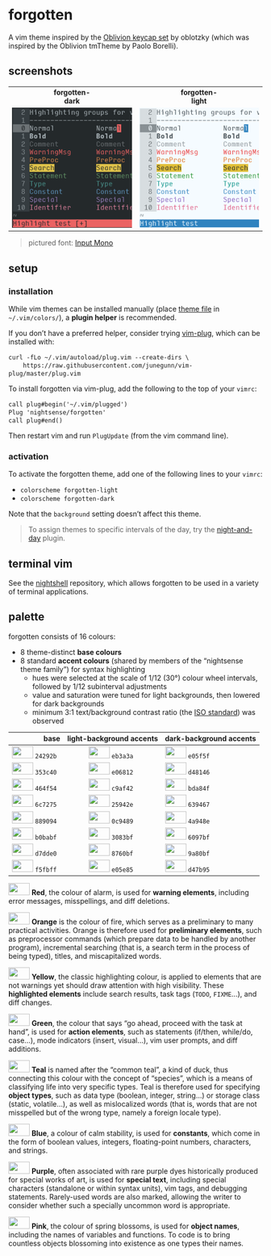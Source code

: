 <h1 id="forgotten">forgotten</h1>

<p>A vim theme inspired by the <a href="https://oblotzky.github.io/sa-oblivion/">Oblivion keycap set</a> by oblotzky (which was inspired by the Oblivion tmTheme by Paolo Borelli).</p>

<h2 id="screenshots">screenshots</h2>

<table>
<tr><td align="center"><strong>forgotten-<br />dark</strong></td><td align="center"><strong>forgotten-<br />light</strong></td></tr>
<tr>
<td><img src="/img/screenshot-forgotten-dark.png" alt="screenshot of the forgotten-dark vim theme" width="288" /></td>
<td align="center"><img src="/img/screenshot-forgotten-light.png" alt="screenshot of the forgotten-light vim theme" width="288" /></td>
</tr>
</table>

<blockquote>
  <p>pictured font: <a href="http://input.fontbureau.com/">Input Mono</a></p>
</blockquote>

<h2 id="setup">setup</h2>

<h3 id="installation">installation</h3>

<p>While vim themes can be installed manually (place <a href="https://github.com/nightsense/forgotten/tree/master/colors">theme file</a> in <code class="highlighter-rouge">~/.vim/colors/</code>), a <strong>plugin helper</strong> is recommended.</p>

<p>If you don’t have a preferred helper, consider trying <a href="https://github.com/junegunn/vim-plug">vim-plug</a>, which can be installed with:</p>

<div class="highlighter-rouge"><pre class="highlight"><code>curl -fLo ~/.vim/autoload/plug.vim --create-dirs \
    https://raw.githubusercontent.com/junegunn/vim-plug/master/plug.vim
</code></pre>
</div>

<p>To install forgotten via vim-plug, add the following to the top of your <code class="highlighter-rouge">vimrc</code>:</p>

<div class="highlighter-rouge"><pre class="highlight"><code>call plug#begin('~/.vim/plugged')
Plug 'nightsense/forgotten'
call plug#end()
</code></pre>
</div>

<p>Then restart vim and run <code class="highlighter-rouge">PlugUpdate</code> (from the vim command line).</p>

<h3 id="activation">activation</h3>

<p>To activate the forgotten theme, add one of the following lines to your <code class="highlighter-rouge">vimrc</code>:</p>

<ul>
  <li><code class="highlighter-rouge">colorscheme forgotten-light</code></li>
  <li><code class="highlighter-rouge">colorscheme forgotten-dark</code></li>
</ul>

<p>Note that the <code class="highlighter-rouge">background</code> setting doesn’t affect this theme.</p>

<blockquote>
  <p>To assign themes to specific intervals of the day, try the <a href="https://github.com/nightsense/night-and-day">night-and-day</a> plugin.</p>
</blockquote>

<h2 id="terminal-vim">terminal vim</h2>

<p>See the <a href="https://github.com/nightsense/nightshell">nightshell</a> repository, which allows forgotten to be used in a variety of terminal applications.</p>

<h2 id="palette">palette</h2>

<p>forgotten consists of 16 colours:</p>

<ul>
  <li>8 theme-distinct <strong>base colours</strong></li>
  <li>8 standard <strong>accent colours</strong> (shared by members of the “nightsense theme family”) for syntax highlighting
    <ul>
      <li>hues were selected at the scale of 1/12 (30°) colour wheel intervals, followed by 1/12 subinterval adjustments</li>
      <li>value and saturation were tuned for light backgrounds, then lowered for dark backgrounds</li>
      <li>minimum 3:1 text/background contrast ratio (the <a href="https://www.w3.org/TR/UNDERSTANDING-WCAG20/visual-audio-contrast-contrast.html#visual-audio-contrast-contrast-73-head">ISO standard</a>) was observed</li>
    </ul>
  </li>
</ul>

<table>
  <thead>
    <tr>
      <th style="text-align: right">base</th>
      <th style="text-align: center">light-background accents</th>
      <th style="text-align: left">dark-background accents</th>
    </tr>
  </thead>
  <tbody>
    <tr>
      <td style="text-align: right"><img src="http://www.colorhexa.com/24292b.png" height="24" width="42" /> <code class="highlighter-rouge">24292b</code> </td>
      <td style="text-align: center"><img src="http://www.colorhexa.com/eb3a3a.png" height="24" width="42" /> <code class="highlighter-rouge">eb3a3a</code> </td>
      <td style="text-align: left"><img src="http://www.colorhexa.com/e05f5f.png" height="24" width="42" /> <code class="highlighter-rouge">e05f5f</code></td>
    </tr>
    <tr>
      <td style="text-align: right"><img src="http://www.colorhexa.com/353c40.png" height="24" width="42" /> <code class="highlighter-rouge">353c40</code> </td>
      <td style="text-align: center"><img src="http://www.colorhexa.com/e06812.png" height="24" width="42" /> <code class="highlighter-rouge">e06812</code> </td>
      <td style="text-align: left"><img src="http://www.colorhexa.com/d48146.png" height="24" width="42" /> <code class="highlighter-rouge">d48146</code></td>
    </tr>
    <tr>
      <td style="text-align: right"><img src="http://www.colorhexa.com/464f54.png" height="24" width="42" /> <code class="highlighter-rouge">464f54</code> </td>
      <td style="text-align: center"><img src="http://www.colorhexa.com/c9af42.png" height="24" width="42" /> <code class="highlighter-rouge">c9af42</code> </td>
      <td style="text-align: left"><img src="http://www.colorhexa.com/bda84f.png" height="24" width="42" /> <code class="highlighter-rouge">bda84f</code></td>
    </tr>
    <tr>
      <td style="text-align: right"><img src="http://www.colorhexa.com/6c7275.png" height="24" width="42" /> <code class="highlighter-rouge">6c7275</code> </td>
      <td style="text-align: center"><img src="http://www.colorhexa.com/25942e.png" height="24" width="42" /> <code class="highlighter-rouge">25942e</code> </td>
      <td style="text-align: left"><img src="http://www.colorhexa.com/639467.png" height="24" width="42" /> <code class="highlighter-rouge">639467</code></td>
    </tr>
    <tr>
      <td style="text-align: right"><img src="http://www.colorhexa.com/889094.png" height="24" width="42" /> <code class="highlighter-rouge">889094</code> </td>
      <td style="text-align: center"><img src="http://www.colorhexa.com/0c9489.png" height="24" width="42" /> <code class="highlighter-rouge">0c9489</code> </td>
      <td style="text-align: left"><img src="http://www.colorhexa.com/4a948e.png" height="24" width="42" /> <code class="highlighter-rouge">4a948e</code></td>
    </tr>
    <tr>
      <td style="text-align: right"><img src="http://www.colorhexa.com/b0babf.png" height="24" width="42" /> <code class="highlighter-rouge">b0babf</code> </td>
      <td style="text-align: center"><img src="http://www.colorhexa.com/3083bf.png" height="24" width="42" /> <code class="highlighter-rouge">3083bf</code> </td>
      <td style="text-align: left"><img src="http://www.colorhexa.com/6097bf.png" height="24" width="42" /> <code class="highlighter-rouge">6097bf</code></td>
    </tr>
    <tr>
      <td style="text-align: right"><img src="http://www.colorhexa.com/d7dde0.png" height="24" width="42" /> <code class="highlighter-rouge">d7dde0</code> </td>
      <td style="text-align: center"><img src="http://www.colorhexa.com/8760bf.png" height="24" width="42" /> <code class="highlighter-rouge">8760bf</code> </td>
      <td style="text-align: left"><img src="http://www.colorhexa.com/9a80bf.png" height="24" width="42" /> <code class="highlighter-rouge">9a80bf</code></td>
    </tr>
    <tr>
      <td style="text-align: right"><img src="http://www.colorhexa.com/f5fbff.png" height="24" width="42" /> <code class="highlighter-rouge">f5fbff</code> </td>
      <td style="text-align: center"><img src="http://www.colorhexa.com/e05e85.png" height="24" width="42" /> <code class="highlighter-rouge">e05e85</code> </td>
      <td style="text-align: left"><img src="http://www.colorhexa.com/d47b95.png" height="24" width="42" /> <code class="highlighter-rouge">d47b95</code></td>
    </tr>
  </tbody>
</table>

<p><img src="http://www.colorhexa.com/eb3a3a.png" height="24" width="42" />
<strong>Red</strong>, the colour of alarm, is used for <strong>warning elements</strong>, including error messages, misspellings, and diff deletions.</p>

<p><img src="http://www.colorhexa.com/e06812.png" height="24" width="42" />
<strong>Orange</strong> is the colour of fire, which serves as a preliminary to many practical activities. Orange is therefore used for <strong>preliminary elements</strong>, such as preprocessor commands (which prepare data to be handled by another program), incremental searching (that is, a search term in the process of being typed), titles, and miscapitalized words.</p>

<p><img src="http://www.colorhexa.com/c9af42.png" height="24" width="42" />
<strong>Yellow</strong>, the classic highlighting colour, is applied to elements that are not warnings yet should draw attention with high visibility. These <strong>highlighted elements</strong> include search results, task tags (<code class="highlighter-rouge">TODO</code>, <code class="highlighter-rouge">FIXME</code>…), and diff changes.</p>

<p><img src="http://www.colorhexa.com/25942e.png" height="24" width="42" />
<strong>Green</strong>, the colour that says “go ahead, proceed with the task at hand”, is used for <strong>action elements</strong>, such as statements (if/then, while/do, case…), mode indicators (insert, visual…), vim user prompts, and diff additions.</p>

<p><img src="http://www.colorhexa.com/0c9489.png" height="24" width="42" />
<strong>Teal</strong> is named after the “common teal”, a kind of duck, thus connecting this colour with the concept of “species”, which is a means of classifying life into very specific types. Teal is therefore used for specifying <strong>object types</strong>, such as data type (boolean, integer, string…) or storage class (static, volatile…), as well as mislocalized words (that is, words that are not misspelled but of the wrong type, namely a foreign locale type).</p>

<p><img src="http://www.colorhexa.com/3083bf.png" height="24" width="42" />
<strong>Blue</strong>, a colour of calm stability, is used for <strong>constants</strong>, which come in the form of boolean values, integers, floating-point numbers, characters, and strings.</p>

<p><img src="http://www.colorhexa.com/8760bf.png" height="24" width="42" />
<strong>Purple</strong>, often associated with rare purple dyes historically produced for special works of art, is used for <strong>special text</strong>, including special characters (standalone or within syntax units), vim tags, and debugging statements. Rarely-used words are also marked, allowing the writer to consider whether such a specially uncommon word is appropriate.</p>

<p><img src="http://www.colorhexa.com/e05e85.png" height="24" width="42" />
<strong>Pink</strong>, the colour of spring blossoms, is used for <strong>object names</strong>, including the names of variables and functions. To code is to bring countless objects blossoming into existence as one types their names.</p>
